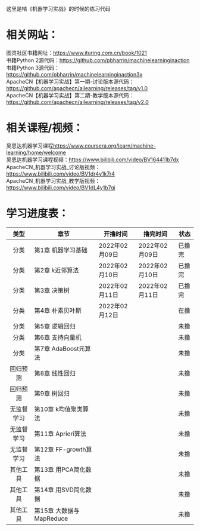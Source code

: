 这里是啃《机器学习实战》的时候的练习代码  
# 相关网站：  
图灵社区书籍网址：<https://www.ituring.com.cn/book/1021>  
书籍Python 2源代码：<https://github.com/pbharrin/machinelearninginaction>  
书籍Python 3源代码：<https://github.com/pbharrin/machinelearninginaction3x>  
ApacheCN【机器学习实战】第一期-讨论版本源代码：<https://github.com/apachecn/ailearning/releases/tag/v1.0>  
ApacheCN【机器学习实战】第二期-教学版本源代码：<https://github.com/apachecn/ailearning/releases/tag/v2.0>  
# 相关课程/视频：
吴恩达机器学习课程<https://www.coursera.org/learn/machine-learning/home/welcome>  
吴恩达机器学习课程视频：<https://www.bilibili.com/video/BV164411b7dx>  
ApacheCN_机器学习实战_讨论版视频：<https://www.bilibili.com/video/BV1dr4y1k7r4>  
ApacheCN_机器学习实战_教学版视频：<https://www.bilibili.com/video/BV1dL4y1b7gi>  
# 学习进度表：
|类型|章节|开撸时间|撸完时间|状态|
|:----:|----|----|----|----|
|分类|第1章 机器学习基础|2022年02月09日|2022年02月09日|已撸完|
|分类|第2章 k近邻算法|2022年02月10日|2022年02月10日|已撸完|
|分类|第3章 决策树|2022年02月11日|2022年02月11日|已撸完|
|分类|第4章 朴素贝叶斯|2022年02月12日||在撸|
|分类|第5章 逻辑回归|||未撸|
|分类|第6章 支持向量机|||未撸|
|分类|第7章 AdaBoost元算法|||未撸|
|回归预测|第8章 线性回归|||未撸|
|回归预测|第9章 树回归|||未撸|
|无监督学习|第10章 k均值聚类算法|||未撸|
|无监督学习|第11章 Apriori算法|||未撸|
|无监督学习|第12章 FF-growth算法|||未撸|
|其他工具|第13章 用PCA简化数据|||未撸|
|其他工具|第14章 用SVD简化数据|||未撸|
|其他工具|第15章 大数据与MapReduce|||未撸|
